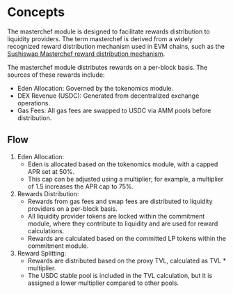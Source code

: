 <!--
order: 1
-->

# Concepts

The masterchef module is designed to facilitate rewards distribution to liquidity providers. The term masterchef is derived from a widely recognized reward distribution mechanism used in EVM chains, such as the [Sushiswap Masterchef reward distribution mechanism](https://dev.to/heymarkkop/understanding-sushiswaps-masterchef-staking-rewards-1m6f).

The masterchef module distributes rewards on a per-block basis. The sources of these rewards include:

- Eden Allocation: Governed by the tokenomics module.
- DEX Revenue (USDC): Generated from decentralized exchange operations.
- Gas Fees: All gas fees are swapped to USDC via AMM pools before distribution.

## Flow

1. Eden Allocation:
    - Eden is allocated based on the tokenomics module, with a capped APR set at 50%.
    - This cap can be adjusted using a multiplier; for example, a multiplier of 1.5 increases the APR cap to 75%.
2. Rewards Distribution:
    - Rewards from gas fees and swap fees are distributed to liquidity providers on a per-block basis.
    - All liquidity provider tokens are locked within the commitment module, where they contribute to liquidity and are used for reward calculations.
    - Rewards are calculated based on the committed LP tokens within the commitment module.
3. Reward Splitting:
    - Rewards are distributed based on the proxy TVL, calculated as TVL * multiplier.
    - The USDC stable pool is included in the TVL calculation, but it is assigned a lower multiplier compared to other pools.

